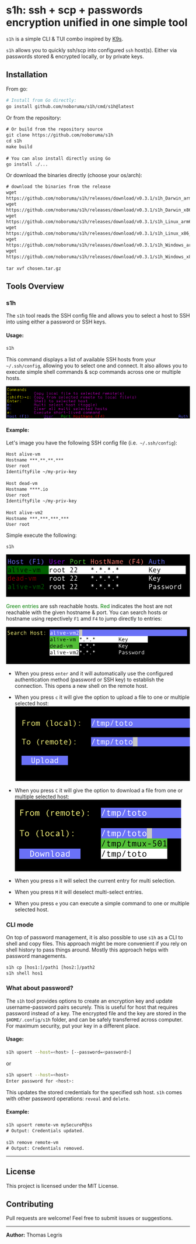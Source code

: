# s1h: ssh + scp + passwords encryption unified in one simple tool

`s1h` is a simple CLI & TUI combo inspired by [K9s](https://github.com/derailed/k9s).

`s1h` allows you to quickly ssh/scp into configured `ssh` host(s). Either via passwords stored & encrypted locally, or by private keys.

## Installation

From go:
```sh
# Install from Go directly:
go install github.com/noboruma/s1h/cmd/s1h@latest

```
Or from the repository:
```
# Or build from the repository source
git clone https://github.com/noboruma/s1h
cd s1h
make build

# You can also install directly using Go
go install ./...
```

Or download the binaries directly (choose your os/arch):

```
# download the binaries from the release
wget https://github.com/noboruma/s1h/releases/download/v0.3.1/s1h_Darwin_arm64.tar.gz
wget https://github.com/noboruma/s1h/releases/download/v0.3.1/s1h_Darwin_x86_64.tar.gz
wget https://github.com/noboruma/s1h/releases/download/v0.3.1/s1h_Linux_arm64.tar.gz
wget https://github.com/noboruma/s1h/releases/download/v0.3.1/s1h_Linux_x86_64.tar.gz
wget https://github.com/noboruma/s1h/releases/download/v0.3.1/s1h_Windows_arm64.zip
wget https://github.com/noboruma/s1h/releases/download/v0.3.1/s1h_Windows_x86_64.zip

tar xvf chosen.tar.gz
```

## Tools Overview

### s1h

The `s1h` tool reads the SSH config file and allows you to select a host to SSH into using either a password or SSH keys.

#### Usage:

```sh
s1h
```
This command displays a list of available SSH hosts from your `~/.ssh/config`, allowing you to select one and connect. It also allows you to execute simple shell commands & scp commands across one or multiple hosts.

![main header](.github/assets/header.png)

#### Example:

Let's image you have the following SSH config file (i.e.` ~/.ssh/config`):
```
Host alive-vm
Hostname ***.**.**.***
User root
IdentiftyFile ~/my-priv-key

Host dead-vm
Hostname ****.io
User root
IdentiftyFile ~/my-priv-key

Host alive-vm2
Hostname ***.***.***.***
User root
```
Simple execute the following:
```
s1h
```
![main output](.github/assets/main.png)

<span style="color:green">Green entries</span> are ssh reachable hosts. <span style="color:green">Red</span> indicates the host are not reachable with the given hostname & port.
You can search hosts or hostname using repectively `F1` amd `F4` to jump directly to entries:

![main output](.github/assets/search.png)

- When you press `enter` and it will automatically use the configured authentication method (password or SSH key) to establish the connection. This opens a new shell on the remote host.

- When you press `c` it will give the option to upload a file to one or multiple selected host:
![main output](.github/assets/upload.png)

- When you press `C` it will give the option to download a file from one or multiple selected host:
![main output](.github/assets/download.png)

- When you press `m` it will select the current entry for multi selection.

- When you press `M` it will deselect multi-select entries.

- When you press `e` you can execute a simple command to one or multiple selected host.

### CLI mode

On top of password management, it is also possible to use `s1h` as a CLI to shell and copy files.
This approach might be more convenient if you rely on shell history to pass things around.
Mostly this approach helps with password managements.
```
s1h cp [hos1:]/path1 [hos2:]/path2
s1h shell hos1
```

### What about password?

The `s1h` tool provides options to create an encryption key and update username-password pairs securely. This is useful for host that requires password instead of a key.
The encrypted file and the key are stored in the `$HOME/.config/s1h` folder, and can be safely transferred across computer. For maximum security, put your key in a different place.

#### Usage:

```sh
s1h upsert --host=<host> [--password=<password>]
```
or
```sh
s1h upsert --host=<host>
Enter password for <host>:
```
This updates the stored credentials for the specified ssh host.
`s1h` comes with other password operations: `reveal` and `delete`.

#### Example:

```
s1h upsert remote-vm mySecureP@ss
# Output: Credentials updated.

s1h remove remote-vm
# Output: Credentials removed.
```

---

## License

This project is licensed under the MIT License.

## Contributing

Pull requests are welcome! Feel free to submit issues or suggestions.

---

**Author:** Thomas Legris

